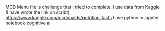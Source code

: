 MCD Menu file is challenge that I tried to complete. I use data from Kaggle (I have wrote the link on scribt) 
https://www.kaggle.com/mcdonalds/nutrition-facts 
I use python in jupyter notebook-cognitive ai 
